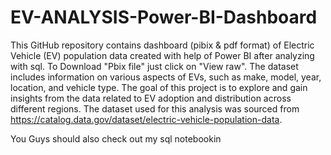 # EV-ANALYSIS-Power-BI-Dashboard
This GitHub repository contains dashboard (pibix & pdf format) of Electric Vehicle (EV) population data created with help of Power BI after analyzing with sql. To Download "Pbix file" just click on "View raw". The dataset includes information on various aspects of EVs, such as make, model, year, location, and vehicle type. The goal of this project is to explore and gain insights from the data related to EV adoption and distribution across different regions. The dataset used for this analysis was sourced from https://catalog.data.gov/dataset/electric-vehicle-population-data.

You Guys should  also check out my sql notebookin 
